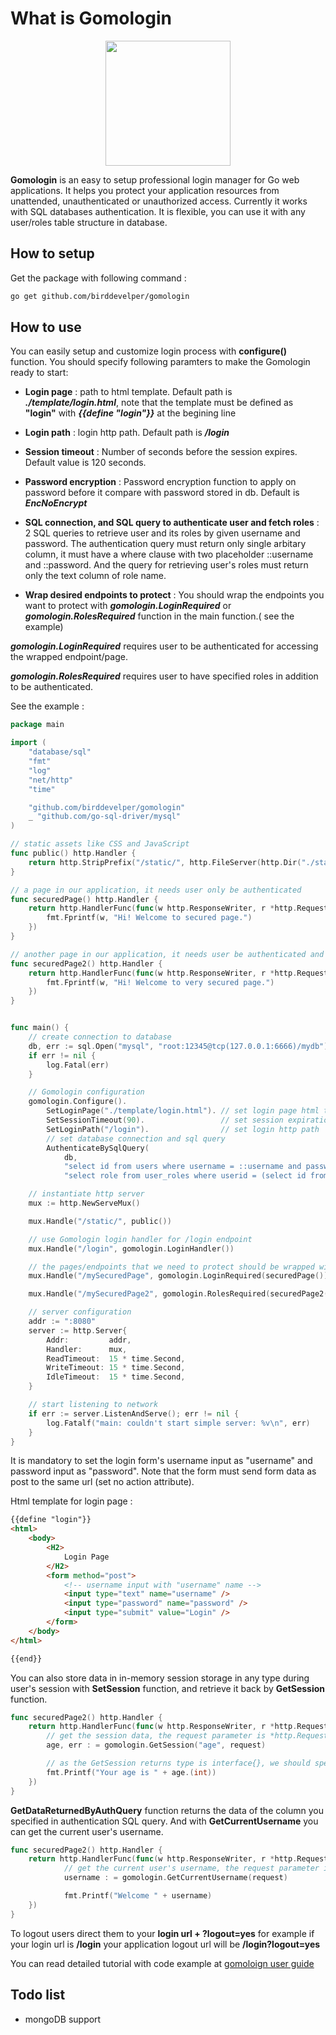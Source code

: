 # What is Gomologin

<p align="center">
<img src="https://mshaeri.com/blog/wp-content/uploads/2022/04/gologin.png"  height="200" >
</p>

**Gomologin** is an easy to setup professional login manager for Go web applications. It helps you protect your application resources from unattended, unauthenticated or unauthorized access. Currently it works with SQL databases authentication. It is flexible, you can use it with any user/roles table structure in database.

## How to setup

Get the package with following command :

```bash
go get github.com/birddevelper/gomologin

```

## How to use

You can easily setup and customize login process with **configure()** function. You should specify following paramters to make the Gomologin ready to start:

- **Login page** : path to html template. Default path is ***./template/login.html***, note that the template must be defined as ****"login"**** with ***{{define "login"}}*** at the begining line

- **Login path** : login http path. Default path is ***/login***

- **Session timeout** : Number of seconds before the session expires. Default value is 120 seconds.

- **Password encryption** : Password encryption function to apply on password before it compare with password stored in db. Default is ***EncNoEncrypt***

- **SQL connection, and SQL query to authenticate user and fetch roles** : 2 SQL queries to retrieve user and its roles by given username and password. The authentication query must return only single arbitary column, it must have a where clause with two placeholder ::username and ::password. And the query for retrieving user's roles must return only the text column of role name.

- **Wrap desired endpoints to protect** : You should wrap the endpoints you want to protect with ***gomologin.LoginRequired*** or ***gomologin.RolesRequired*** function in the main function.( see the example)

***gomologin.LoginRequired*** requires user to be authenticated for accessing the wrapped endpoint/page.

***gomologin.RolesRequired*** requires user to have specified roles in addition to be authenticated.

See the example :

```Go
package main

import (
	"database/sql"
	"fmt"
	"log"
	"net/http"
	"time"

	"github.com/birddevelper/gomologin"
	_ "github.com/go-sql-driver/mysql"
)

// static assets like CSS and JavaScript
func public() http.Handler {
	return http.StripPrefix("/static/", http.FileServer(http.Dir("./static")))
}

// a page in our application, it needs user only be authenticated
func securedPage() http.Handler {
	return http.HandlerFunc(func(w http.ResponseWriter, r *http.Request) {
		fmt.Fprintf(w, "Hi! Welcome to secured page.")
	})
}

// another page in our application, it needs user be authenticated and have ADMIN role
func securedPage2() http.Handler {
	return http.HandlerFunc(func(w http.ResponseWriter, r *http.Request) {
		fmt.Fprintf(w, "Hi! Welcome to very secured page.")
	})
}


func main() {
	// create connection to database
	db, err := sql.Open("mysql", "root:12345@tcp(127.0.0.1:6666)/mydb")
	if err != nil {
		log.Fatal(err)
	}

	// Gomologin configuration
	gomologin.Configure().
		SetLoginPage("./template/login.html"). // set login page html template path
		SetSessionTimeout(90).                 // set session expiration time in seconds
		SetLoginPath("/login").                // set login http path
		// set database connection and sql query
		AuthenticateBySqlQuery(
			db,
			"select id from users where username = ::username and password = ::password", // authentication query
			"select role from user_roles where userid = (select id from users where username = ::username)") // fetch user's roles

	// instantiate http server
	mux := http.NewServeMux()

	mux.Handle("/static/", public())

	// use Gomologin login handler for /login endpoint
	mux.Handle("/login", gomologin.LoginHandler())

	// the pages/endpoints that we need to protect should be wrapped with gomologin.LoginRequired
	mux.Handle("/mySecuredPage", gomologin.LoginRequired(securedPage()))

	mux.Handle("/mySecuredPage2", gomologin.RolesRequired(securedPage2(),"ADMIN"))

	// server configuration
	addr := ":8080"
	server := http.Server{
		Addr:         addr,
		Handler:      mux,
		ReadTimeout:  15 * time.Second,
		WriteTimeout: 15 * time.Second,
		IdleTimeout:  15 * time.Second,
	}

	// start listening to network
	if err := server.ListenAndServe(); err != nil {
		log.Fatalf("main: couldn't start simple server: %v\n", err)
	}
}

```

It is mandatory to set the login form's username input as "username" and password input as "password". Note that the form must send form data as post to the same url (set no action attribute).

Html template for login page :

```HTML
{{define "login"}}
<html>
    <body>
        <H2>
            Login Page
        </H2>
        <form method="post">
            <!-- username input with "username" name -->
            <input type="text" name="username" />
            <input type="password" name="password" />
            <input type="submit" value="Login" />
        </form>
    </body>
</html>

{{end}}

```

You can also store data in in-memory session storage in any type during user's session with **SetSession** function, and retrieve it back by **GetSession** function.

```Go
func securedPage2() http.Handler {
	return http.HandlerFunc(func(w http.ResponseWriter, r *http.Request) {
		// get the session data, the request parameter is *http.Request
		age, err : = gomologin.GetSession("age", request)

		// as the GetSession returns type is interface{}, we should specify the exact type of the session entry
		fmt.Printf("Your age is " + age.(int))
	})
}
```

**GetDataReturnedByAuthQuery** function returns the data of the column you specified in authentication SQL query. And with **GetCurrentUsername** you can get the current user's username.

```Go
func securedPage2() http.Handler {
	return http.HandlerFunc(func(w http.ResponseWriter, r *http.Request) {
			// get the current user's username, the request parameter is *http.Request
			username : = gomologin.GetCurrentUsername(request)

			fmt.Printf("Welcome " + username)
	})
}
```

To logout users direct them to your **login url + ?logout=yes** for example if your login url is **/login** your application logout url will be **/login?logout=yes**

You can read detailed tutorial with code example at [gomoloign user guide](https://mshaeri.com/blog/golang-login-manager-with-gomologin-package/)


## Todo list

- mongoDB support
